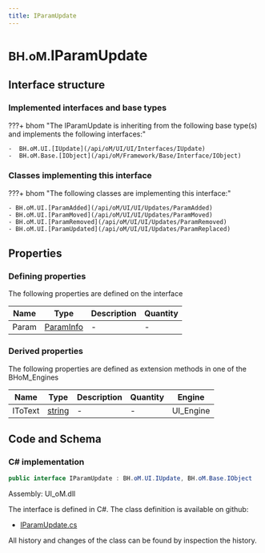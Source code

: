 ```yaml
---
title: IParamUpdate
---
```


# <small>BH.oM.</small>**IParamUpdate**



## Interface structure

### Implemented interfaces and base types

???+ bhom "The IParamUpdate is inheriting from the following base type(s) and implements the following interfaces:"

    -  BH.oM.UI.[IUpdate](/api/oM/UI/UI/Interfaces/IUpdate)
    -  BH.oM.Base.[IObject](/api/oM/Framework/Base/Interface/IObject)


### Classes implementing this interface

???+ bhom "The following classes are implementing this interface:"

    - BH.oM.UI.[ParamAdded](/api/oM/UI/UI/Updates/ParamAdded)
    - BH.oM.UI.[ParamMoved](/api/oM/UI/UI/Updates/ParamMoved)
    - BH.oM.UI.[ParamRemoved](/api/oM/UI/UI/Updates/ParamRemoved)
    - BH.oM.UI.[ParamUpdated](/api/oM/UI/UI/Updates/ParamReplaced)


## Properties



### Defining properties

The following properties are defined on the interface

| Name             | Type             | Description      | Quantity         |
|------------------|------------------|------------------|------------------|
| Param | [ParamInfo](/api/oM/UI/UI/ParamInfo) | - | - |


### Derived properties

The following properties are defined as extension methods in one of the BHoM_Engines

| Name             | Type             | Description      | Quantity         | Engine           |
|------------------|------------------|------------------|------------------|------------------|
| IToText | [string](https://learn.microsoft.com/en-us/dotnet/api/System.String?view=netstandard-2.0) | - | - | UI_Engine |


## Code and Schema

### C# implementation

``` C# title="C#"
public interface IParamUpdate : BH.oM.UI.IUpdate, BH.oM.Base.IObject
```

Assembly: UI_oM.dll

The interface is defined in C#. The class definition is available on github:

- [IParamUpdate.cs](https://github.com/BHoM/BHoM_UI/blob/develop/UI_oM/Interfaces\IParamUpdate.cs)

All history and changes of the class can be found by inspection the history.
